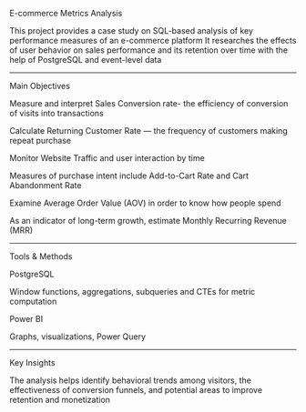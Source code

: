E-commerce Metrics Analysis

This project provides a case study on SQL-based analysis of key performance measures of an e-commerce platform
It researches the effects of user behavior on sales performance and its retention over time with the help of PostgreSQL and event-level data

---
  
Main Objectives

Measure and interpret Sales Conversion rate- the efficiency of conversion of visits into transactions

Calculate Returning Customer Rate — the frequency of customers making repeat purchase

Monitor Website Traffic and user interaction by time

Measures of purchase intent include Add-to-Cart Rate and Cart Abandonment Rate

Examine Average Order Value (AOV) in order to know how people spend

As an indicator of long-term growth, estimate Monthly Recurring Revenue (MRR)
  
---

Tools & Methods

PostgreSQL

Window functions, aggregations, subqueries and CTEs for metric computation

Power BI

Graphs, visualizations, Power Query

---
  
Key Insights

The analysis helps identify behavioral trends among visitors, the effectiveness of conversion funnels, and potential areas to improve retention and monetization
